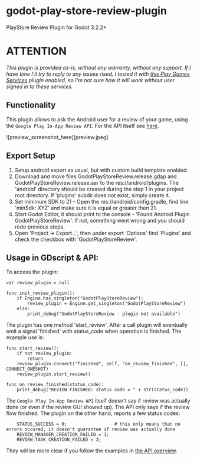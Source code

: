 # godot-play-store-review-plugin
PlayStore Review Plugin for Godot 3.2.2+

# ATTENTION
*This plugin is provided as-is, without any warranty, without any support. If I have time I'll try to reply to any issues rised. I tested it with [this Play Games Services](https://github.com/cgisca/PGSGP) plugin enabled, so I'm not sure how it will work without user signed in to these services.*

## Functionality

This plugin allows to ask the Android user for a review of your game, using the `Google Play In-App Review API`. For the API itself see [here](https://developer.android.com/guide/playcore/in-app-review).

![preview_screenshot_here][preview.jpeg]

## Export Setup

1. Setup android export as usual, but with custom build template enabled.
1. Download and move files GodotPlayStoreReview.release.gdap and GodotPlayStoreReview.release.aar to the res://android/plugins. The 'android' directory should be created during the step 1 in your project root directory. If 'plugins' subdir does not exist, simply create it.
1. Set minimum SDK to 21 - Open the res://android/config.gradle, find line 'minSdk: XYZ' and make sure it is equal or greater then 21.
1. Start Godot Editor, it should print to the console - 'Found Android Plugin GodotPlayStoreReview'. If not, something went wrong and you should redo previous steps.
1. Open 'Project -> Export...', then under export 'Options' find 'Plugins' and check the checkbox with 'GodotPlayStoreReview'.

## Usage in GDscript & API:

To access the plugin:

```
var review_plugin = null
    
func init_review_plugin():
    if Engine.has_singleton("GodotPlayStoreReview"):
        review_plugin = Engine.get_singleton("GodotPlayStoreReview")
    else:
        print_debug("GodotPlayStoreReview - plugin not available")
```

The plugin has one method 'start_review'. After a call plugin will eventually emit a signal 'finished' with status_code when operation is finished.
The example use is:

```
func start_review():
    if not review_plugin:
        return
    review_plugin.connect("finished", self, "on_review_finished", [], CONNECT_ONESHOT)
    review_plugin.start_review()

func on_review_finished(status_code):
    print_debug("REVIEW FINISHED: status code = " + str(status_code))
```

The `Google Play In-App Review API` itself doesn't say if review was actually done (or even if the review GUI showed up). The API only says if the review flow finished. The plugin on the other hand, reports a few status codes:

```
    STATUS_SUCCESS = 0;                  # this only means that no errors occured, it doesn't guarantee if review was actually done
    REVIEW_MANAGER_CREATION_FAILED = 1;
    REVIEW_TASK_CREATION_FAILED = 2;
```

They will be more clear if you follow the examples in [the API overview](https://developer.android.com/guide/playcore/in-app-review).
